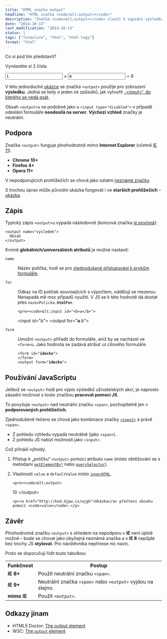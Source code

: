 ```yaml
---
title: "HTML značka output"
headline: "HTML značka <code>&lt;output></code>"
description: "Značka <code>&lt;output></code> slouží k vypsání výsledku závislého na předchozí uživatelské akci."
date: "2014-10-13"
last_modification: "2014-10-13"
status: 1
tags: ["formulare", "html", "html-tagy"]
format: "html"
---
```


<p>Co si pod tím představit?</p>

<div class="live">
<p>Vynásobte si 2 čísla:</p>
<form oninput="vysledek.value = parseInt(a.value) * parseInt(b.value)">
  <input type="number" name="a" value="1" size="3"> ×
  <input type="number" name="b" value="8" size="3"> =
  <output name="vysledek">8</output>
</form></div>

<p>V této jednoduché <a href="http://kod.djpw.cz/yjgb">ukázce</a> se značka <code>&lt;output></code> použije pro zobrazení <b>výsledku</b>. Jedná se tedy o jeden ze způsobů, jak vytvořit <a href="/zablokovani-inputu">„&lt;input>“, do kterého se nedá psát</a>.</p>

<p>Obsah <code>&lt;output></code>u se podobně jako u <code>&lt;input type="disabled"></code> v případě odeslání formuláře <b>neodesílá na server</b>. <b>Výchozí vzhled</b> značky je neutrální.</p>



<h2 id="podpora">Podpora</h2>

<p>Značka <code>&lt;output></code> funguje plnohodnotně mimo <b>Internet Explorer</b> (včetně <a href="/ie11">IE 11</a>).</p>

<ul>
  <li><b>Chrome 10+</b></li>
  <li><b>Firefox 4+</b></li>
  <li><b>Opera 11+</b></li>
</ul>

<p>V nepodporujících prohlížečích se chová jako ostatní <a href="/vlastni-html-znacky#html5">neznámé značky</a>.</p>

<p>S trochou úprav může původní ukázka fungovat i ve <b>starších prohlížečích</b> – <a href="http://kod.djpw.cz/bkgb">ukázka</a>.</p>



<h2 id="zapis">Zápis</h2>

<p>Typický zápis <code>&lt;output></code>u vypadá následovně (koncová značka <a href="/html-znacky#povinne">je povinná</a>):</p>

<pre><code>&lt;output name="vysledek">
  Obsah
&lt;/output></code></pre>

<p>Kromě <b>globálních/universálních atributů</b> je možné nastavit:</p>

<dl>
  <dt id="name"><code>name</code></dt>
  <dd>
    <p>Název políčka, hodí se pro <a href="/js-prvky-formulare">zjednodušené přistupování k prvkům formuláře</a>.</p>
  </dd>

  <dt id="for"><code>for</code></dt>
  <dd>
    <p>Odkaz na ID políček souvisejících s výpočtem, oddělují se mezerou. Nenapadá mě moc případů využití. V JS se k této hodnotě dá dostat přes <code>nazevPolicka.<b>htmlFor</b></code>.</p>
    
    <pre><code>&lt;input id="<b>a</b>">
&lt;input id="<i>b</i>">
&lt;output for="<b>a</b> <i>b</i>"></code></pre>
  </dd>
  
  <dt id="form"><code>form</code></dt>
  <dd>
    <p>Umožní <code>&lt;output></code> přiřadit do formuláře, aniž by se nacházel ve <code>&lt;form></code>u. Jako hodnota se zadává atribut <code>id</code> cílového formuláře.</p>
  <pre><code>&lt;form id="<b>idecko</b>">
&lt;/form>
&lt;output form="<b>idecko</b>"></code></pre>
  </dd>
</dl>



<h2 id="js">Používání JavaScriptu</h2>

<p>Jelikož se <code>&lt;output></code> hodí pro výpis výsledků uživatelských akcí, je naprosto zásadní možnost s touto značkou <b>pracovat pomocí JS</b>.</p>

<p>To povyšuje <code>&lt;output></code> nad neutrální značku <code>&lt;span></code>, pochopitelně jen v <b>podporovaných prohlížečích</b>.</p>

<p>Zjednodušeně řečeno se chová jako kombinace značky <a href="/input"><code>&lt;input></code></a> a právě <code>&lt;span></code>.</p>

<ul>
  <li>Z pohledu vzhledu vypadá neutrálně (jako <code>&lt;span></code>).</li>
  <li>Z pohledu JS nabízí možnosti jako <code>&lt;input></code>.</li>
</ul>

<p>Což přináší výhody.</p>

<ol>
  <li>
    <p>Přístup k „políčku“ <code>&lt;output></code> pomocí atributu <code>name</code> (místo obtěžování se s metodami <a href="/getelement"><code>getElementBy*</code></a> nebo <a href="/queryselector"><code>querySelector</code></a>).</p>
  </li>
  
  <li>
    <p>Vlastnosti <code>value</code> a <code>defaultValue</code> místo <a href="/innerhtml"><code>innerHTML</code></a>.</p>
    
    <pre><code>&lt;output>
  10
&lt;/output></code></pre>
    
    <p><a href="http://kod.djpw.cz/wjgb">Ukázka</a> přečtení obsahu pomocí <code>value</code>.</p>
  </li>
</ol>



<h2 id="zaver">Závěr</h2>

<p>Plnohodnotně značku <code>&lt;output></code> s ohledem na nepodporu v <b>IE</b> není úplně možné – bude se chovat jako obyčejná neznámá značka a v <b>IE 8</b> nepůjde bez trochy JS <b>stylovat</b>. Pro návštěvníka nepřinese nic navíc.</p>

<p>Proto se doporučuji řídit touto tabulkou:</p>

<table>
  <tr>
    <th>Funkčnost</th>
    <th>Postup</th>
  </tr>
  <tr>
    <td><b>IE 8+</b></td>
    <td>Použít neutrální značku <code>&lt;span></code>.</td>
  </tr>
  <tr>
    <td><b>IE 9+</b></td>
    <td>Neutrální značka <code>&lt;span></code> nebo <code>&lt;output></code> vyjdou na stejno.</td>
  </tr>  
  <tr>
    <td><b>mimo IE</b></td>
    <td>Použít <code>&lt;output></code>.</td>
  </tr>  
</table>



<h2 id="odkazy">Odkazy jinam</h2>

<ul>
  <li>HTML5 Doctor: <a href="http://html5doctor.com/the-output-element/">The output element</a></li>
  
  <li>W3C: <a href="http://www.w3.org/TR/html5/forms.html#the-output-element">The <code>output</code> element</a></li>
</ul>

<!-- obrázek: http://kod.djpw.cz/akgb -->